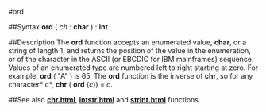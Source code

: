 
#ord

##Syntax
**ord** ( *ch* : **char** ) : **int**

##Description
The **ord** function accepts an enumerated value, **char**, or a string of length 1, and returns the position of the value in the enumeration, or of the character in the ASCII (or EBCDIC for IBM mainframes) sequence. Values of an enumerated type are numbered left to right starting at zero. For example, **ord** ( "A" ) is 65. The **ord** function is the inverse of **chr**, so for any character* c*, **chr** ( **ord** (*c*)) = *c*.

##See also
**[chr.html](chr)**, **[intstr.html](intstr)** and **[strint.html](strint)** functions.
